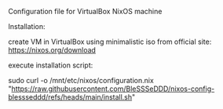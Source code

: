Configuration file for VirtualBox NixOS machine

Installation: 

create VM in VirtualBox using minimalistic iso from official site: https://nixos.org/download

execute installation script:

sudo curl -o /mnt/etc/nixos/configuration.nix "https://raw.githubusercontent.com/BleSSSeDDD/nixos-config-blessseddd/refs/heads/main/install.sh"
